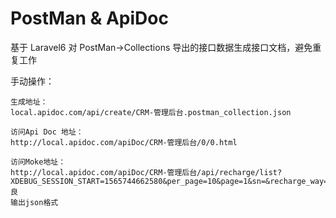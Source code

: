 # PostMan & ApiDoc 
基于 Laravel6 对 PostMan->Collections 导出的接口数据生成接口文档，避免重复工作

手动操作：

    生成地址：
    local.apidoc.com/api/create/CRM-管理后台.postman_collection.json

    访问Api Doc 地址：
    http://local.apidoc.com/apiDoc/CRM-管理后台/0/0.html

    访问Moke地址：
    http://local.apidoc.com/apiDoc/CRM-管理后台/api/recharge/list?XDEBUG_SESSION_START=1565744662580&per_page=10&page=1&sn=&recharge_way=&type=&status=&from=&to=&agentcode=DL01359&username=良
    输出json格式
